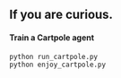 ## If you are curious.

#### Train a Cartpole agent

```bash
python run_cartpole.py
python enjoy_cartpole.py
```
